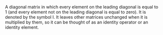 A diagonal matrix in which every element on the leading diagonal is
equal to 1 (and every element not on the leading diagonal is equal to
zero). It is denoted by the symbol I. It leaves other matrices unchanged
when it is multiplied by them, so it can be thought of as an identity
operator or an identity element.
